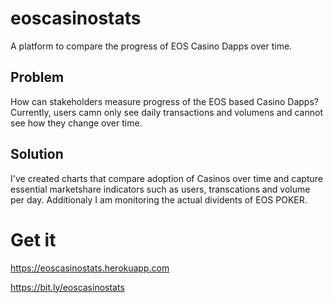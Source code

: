 # eoscasinostats
A platform to compare the progress of EOS Casino Dapps over time.

## Problem
How can stakeholders measure progress of the EOS based Casino Dapps? Currently, users camn only see daily transactions and volumens and cannot see how they change over time.

## Solution
I've created charts that compare adoption of Casinos over time and capture essential marketshare  indicators such as users, transcations and volume per day. Additionaly I am monitoring the actual dividents of EOS POKER.

# Get it
https://eoscasinostats.herokuapp.com

https://bit.ly/eoscasinostats
